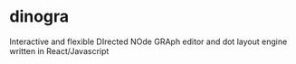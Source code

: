# dinogra
Interactive and flexible DIrected NOde GRAph editor and dot layout engine written in React/Javascript

